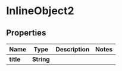 

# InlineObject2

## Properties

Name | Type | Description | Notes
------------ | ------------- | ------------- | -------------
**title** | **String** |  | 



